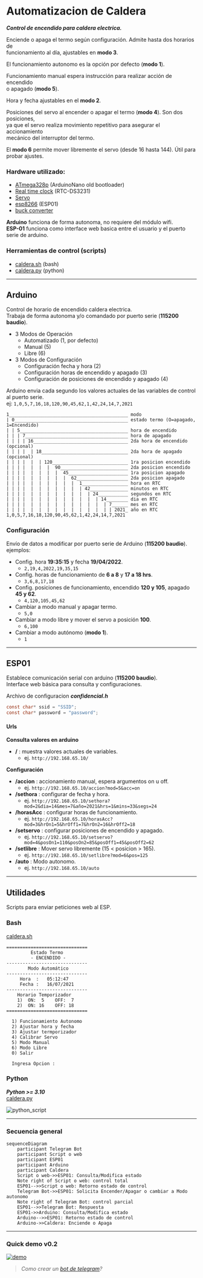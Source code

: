 # Automatizacion de Caldera
***Control de encendido para caldera electrica.***


Enciende o apaga el termo según configuración. Admite hasta dos horarios de  
funcionamiento al día, ajustables en **modo 3**.  

El funcionamiento autonomo es la opción por defecto (**modo 1**).  

Funcionamiento manual espera instrucción para realizar acción de encendido  
o apagado (**modo 5**).  

Hora y fecha ajustables en el **modo 2**.  

Posiciones del servo al encender o apagar el termo (**modo 4**). Son dos posiciones,  
ya que el servo realiza movimiento repetitivo para asegurar el accionamiento  
mecánico del interruptor del termo.  

El **modo 6** permite mover libremente el servo (desde 16 hasta 144). Útil para probar ajustes.  

### Hardware utilizado:
- [ATmega328p](https://en.wikipedia.org/wiki/Arduino_Nano) (ArduinoNano old bootloader)  
- [Real time clock](https://en.wikipedia.org/wiki/Real-time_clock) (RTC-DS3231)  
- [Servo](https://es.wikipedia.org/wiki/Servomotor)  
- [esp8266](https://en.wikipedia.org/wiki/ESP8266) (ESP01)  
- [buck converter](https://en.wikipedia.org/wiki/Buck_converter)

**Arduino** funciona de forma autonoma, no requiere del módulo wifi.  
**ESP-01** funciona como interface web basica entre el usuario y el puerto serie de arduino.  

### Herramientas de control (scripts)
- [caldera.sh](./scripts/caldera.sh) (bash)
- [caldera.py](./scripts/caldera.py) (python)

-----

## Arduino
Control de horario de encendido caldera electrica.  
Trabaja de forma autonoma y/o comandado por puerto serie (**115200 baudio**).  

* 3 Modos de Operación
  - Automatizado (1, por defecto)
  - Manual (5)
  - Libre (6)
* 3 Modos de Configuración
  - Configuración fecha y hora (2)
  - Configuración horas de encendido y apagado (3)
  - Configuración de posiciones de encendido y apagado (4)


Arduino envia cada segundo los valores actuales de las variables de control al puerto serie.  
ej: `1,0,5,7,16,18,120,90,45,62,1,42,24,14,7,2021`
```
1____________________________________________ modo
| 0__________________________________________ estado termo (O=apagado, 1=Encendido)
| | 5________________________________________ hora de encendido
| | | 7______________________________________ hora de apagado
| | | | 16___________________________________ 2da hora de encendido (opcional)
| | | |  | 18________________________________ 2da hora de apagado (opcional)
| | | |  |  | 120____________________________ 1ra posicion encendido
| | | |  |  |  |  90_________________________ 2da posicion encendido
| | | |  |  |  |  |  45______________________ 1ra posicion apagado
| | | |  |  |  |  |  |  62___________________ 2da posicion apagado
| | | |  |  |  |  |  |  |  1_________________ hora en RTC
| | | |  |  |  |  |  |  |  | 42______________ minutos en RTC
| | | |  |  |  |  |  |  |  |  | 24___________ segundos en RTC
| | | |  |  |  |  |  |  |  |  |  | 14________ dia en RTC
| | | |  |  |  |  |  |  |  |  |  |  | 7______ mes en RTC
| | | |  |  |  |  |  |  |  |  |  |  | | 2021_ año en RTC
1,0,5,7,16,18,120,90,45,62,1,42,24,14,7,2021
```

### Configuración

Envío de datos a modificar por puerto serie de Arduino (**115200 baudio**).  
ejemplos:

- Config. hora **19:35:15** y fecha **19/04/2022**.
  - `2,19,4,2022,19,35,15`
- Config. horas de funcionamiento de **6 a 8** y **17 a 18 hrs**.
  - `3,6,8,17,18`
- Config. posiciones de funcionamiento, encendido **120 y 105**, apagado **45 y 62**.
  - `4,120,105,45,62`
- Cambiar a modo manual y apagar termo.
  - `5,0`
- Cambiar a modo libre y mover el servo a posición **100**.
  - `6,100`
- Cambiar a modo autónomo (**modo 1**).
  - `1`

-----

## ESP01

Establece comunicación serial con arduino (**115200 baudio**).  
Interface web básica para consulta y configuraciones.  

Archivo de configuracion ***confidencial.h***  
```c
const char* ssid = "SSID";
const char* password = "password";
```

#### Urls

**Consulta valores en arduino**  
* **/** : muestra valores actuales de variables.
    - ej. `http://192.168.65.10/`

**Configuración**
* **/accion** : accionamiento manual, espera argumentos on u off.
    - ej. `http://192.168.65.10/accion?mod=5&acc=on`
* **/sethora** : configurar de fecha y hora.
    - ej. `http://192.168.65.10/sethora?mod=2&dia=14&mes=7&año=2021&hrs=1&mins=33&segs=24`
* **/horasAcc** : configurar horas de funcionamiento.
    - ej. `http://192.168.65.10/horasAcc?mod=3&hrOn1=5&hrOff1=7&hrOn2=16&hrOff2=18`
* **/setservo** : configurar posiciones de encendido y apagado.
    - ej. `http://192.168.65.10/setservo?mod=4&posOn1=110&posOn2=85&posOff1=45&posOff2=62`
* **/setlibre** : Mover servo libremente (15 < posicion > 165).
    - ej. `http://192.168.65.10/setlibre?mod=6&pos=125`
* **/auto** : Modo autonomo.
    - ej. `http://192.168.65.10/auto`

-----

## Utilidades  
  Scripts para enviar peticiones web al ESP.


### Bash
[caldera.sh](./scripts/caldera.sh)

```
==============================
         Estado Termo         
         - ENCENDIDO -        
------------------------------
        Modo Automático       
------------------------------
     Hora  :   05:12:47
     Fecha :   16/07/2021
------------------------------
    Horario Temporizador   
    1)  ON:  5    OFF:  7 
    2)  ON: 16    OFF: 18 
==============================

  1) Funcionamiento Autonomo
  2) Ajustar hora y fecha
  3) Ajustar termporizador
  4) Calibrar Servo
  5) Modo Manual
  6) Modo Libre
  0) Salir

  Ingresa Opcion :

```

### Python
***Python >= 3.10***  
[caldera.py](./scripts/caldera.py)

![python_script](./scripts/script_python.png)

---- 

### Secuencia general

```mermaid
sequenceDiagram
    participant Telegram Bot
    participant Script o web
    participant ESP01
    participant Arduino
    participant Caldera
    Script o web->>ESP01: Consulta/Modifica estado
    Note right of Script o web: control total
    ESP01-->>Script o web: Retorno estado de control
    Telegram Bot->>ESP01: Solicita Encender/Apagar o cambiar a Modo autonomo
    Note right of Telegram Bot: control parcial
    ESP01-->>Telegram Bot: Respuesta
    ESP01->>Arduino: Consulta/Modifica estado
    Arduino-->>ESP01: Retorno estado de control
    Arduino->>Caldera: Enciende o Apaga
```

---- 

### Quick demo v0.2

<a href="https://www.youtube.com/watch?v=WXJ52hnwTxs" title="quick demo">
  <img src="https://img.youtube.com/vi/WXJ52hnwTxs/hqdefault.jpg" alt="demo" />
</a>


> *Como crear un [bot de telegram](https://gitea.letz.dev/jp.av.dev/BotsTelegram_Python/src/branch/master/01-blasterbot)?*  
